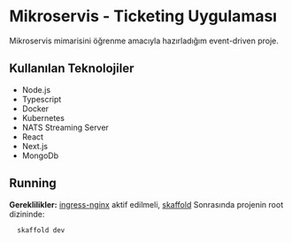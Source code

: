 # Mikroservis - Ticketing Uygulaması

Mikroservis mimarisini öğrenme amacıyla hazırladığım event-driven proje.

## Kullanılan Teknolojiler

- Node.js
- Typescript
- Docker
- Kubernetes
- NATS Streaming Server
- React
- Next.js
- MongoDb

## Running

**Gereklilikler:** [ingress-nginx](https://kubernetes.github.io/ingress-nginx/deploy/) aktif edilmeli, [skaffold](https://skaffold.dev/)
Sonrasında projenin root dizininde:

```bash
  skaffold dev
```

